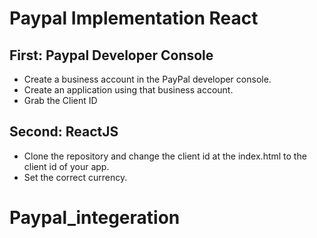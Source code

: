 # Paypal Implementation React

## First: Paypal Developer Console
- Create a business account in the PayPal developer console.
- Create an application using that business account.
- Grab the Client ID

## Second: ReactJS
- Clone the repository and change the client id at the index.html to the client id of your app.
- Set the correct currency.




# Paypal_integeration
